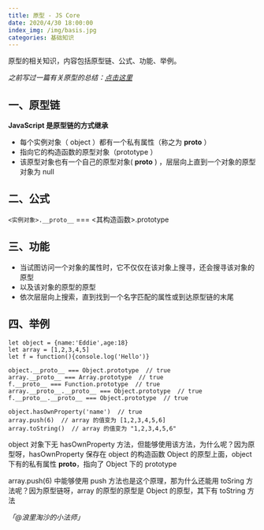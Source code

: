 ```yaml
---
title: 原型 - JS Core
date: 2020/4/30 18:00:00
index_img: /img/basis.jpg
categories: 基础知识
---
```


原型的相关知识，内容包括原型链、公式、功能、举例。

_之前写过一篇有关原型的总结：_[_点击这里_](https://juejin.im/post/5e5377ee518825494c75e49d)


## 一、原型链


**JavaScript 是原型链的方式继承**


- 每个实例对象（ object ）都有一个私有属性（称之为 __proto__ ）
- 指向它的构造函数的原型对象（prototype ）
- 该原型对象也有一个自己的原型对象( __proto__ ) ，层层向上直到一个对象的原型对象为 null



## 二、公式

`<实例对象>.__proto__` === <其构造函数>.prototype


## 三、功能


- 当试图访问一个对象的属性时，它不仅仅在该对象上搜寻，还会搜寻该对象的原型
- 以及该对象的原型的原型
- 依次层层向上搜索，直到找到一个名字匹配的属性或到达原型链的末尾



## 四、举例


```
let object = {name:'Eddie',age:18}
let array = [1,2,3,4,5]
let f = function(){console.log('Hello')}

object.__proto__ === Object.prototype  // true
array.__proto__ === Array.prototype  // true
f.__proto__ === Function.prototype  // true
array.__proto__.__proto__ === Object.prototype  // true
f.__proto__.__proto__ === Object.prototype  // true

object.hasOwnProperty('name')  // true
array.push(6)  // array 的值变为 [1,2,3,4,5,6]
array.toString()  // array 的值变为 "1,2,3,4,5,6"
```


object 对象下无 hasOwnProperty 方法，但能够使用该方法，为什么呢？因为原型呀，hasOwnProperty 保存在 object 的构造函数 Object 的原型上面，object 下有的私有属性 __proto__，指向了 Object 下的 prototype


array.push(6) 中能够使用 push 方法也是这个原理，那为什么还能用 toSring 方法呢？因为原型链呀，array 的原型的原型是 Object 的原型，其下有 toString 方法


_「@浪里淘沙的小法师」_
